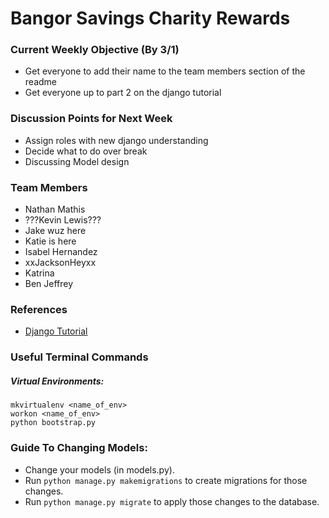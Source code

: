 # Bangor Savings Charity Rewards


### Current Weekly Objective (By 3/1)
- Get everyone to add their name to the team members section of the readme
- Get everyone up to part 2 on the django tutorial


### Discussion Points for Next Week
- Assign roles with new django understanding
- Decide what to do over break
- Discussing Model design


### Team Members
- Nathan Mathis
- ???Kevin Lewis???
- Jake wuz here
- Katie is here
- Isabel Hernandez
- xxJacksonHeyxx
- Katrina
- Ben Jeffrey

### References
- [Django Tutorial](https://docs.djangoproject.com/en/1.10/intro/tutorial01/)


### Useful Terminal Commands
##### Virtual Environments:
```
mkvirtualenv <name_of_env>
workon <name_of_env>
python bootstrap.py
``` 

### Guide To Changing Models:
- Change your models (in models.py).
- Run `python manage.py makemigrations` to create migrations for those changes.
- Run `python manage.py migrate` to apply those changes to the database.